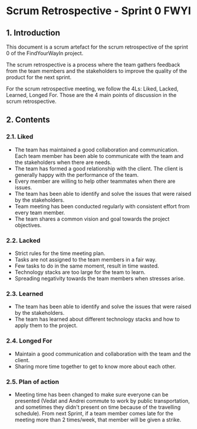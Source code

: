 # Scrum Retrospective - Sprint 0 FWYI

## 1. Introduction
This document is a scrum artefact for the scrum retrospective of the sprint 0 of the FindYourWayIn project.

The scrum retrospective is a process where the team gathers feedback from the team members and the stakeholders to improve the quality of the product for the next sprint. 

For the scrum retrospective meeting, we follow the 4Ls: Liked, Lacked, Learned, Longed For. Those are the 4 main points of discussion in the scrum retrospective.

## 2. Contents

### 2.1. Liked
- The team has maintained a good collaboration and communication. Each team member has been able to communicate with the team and the stakeholders when there are needs. 
- The team has formed a good relationship with the client. The client is generally happy with the performance of the team.
- Every member are willing to help other teammates when there are issues.
- The team has been able to identify and solve the issues that were raised by the stakeholders.
- Team meeting has been conducted regularly with consistent effort from every team member. 
- The team shares a common vision and goal towards the project objectives.

### 2.2. Lacked
- Strict rules for the time meeting plan.
- Tasks are not assigned to the team members in a fair way.
- Few tasks to do in the same moment, result in time wasted.
- Technology stacks are too large for the team to learn.
- Spreading negativity towards the team members when stresses arise.
  
### 2.3. Learned
- The team has been able to identify and solve the issues that were raised by the stakeholders.
- The team has learned about different technology stacks and how to apply them to the project.
  
### 2.4. Longed For
- Maintain a good communication and collaboration with the team and the client.
- Sharing more time together to get to know more about each other.
  
### 2.5. Plan of action
- Meeting time has been changed to make sure everyone can be presented (Vedat and Andrei commute to work by public transportation, and sometimes they didn't present on time because of the travelling schedule). From next Sprint, if a team member comes late for the meeting more than 2 times/week, that member will be given a strike.